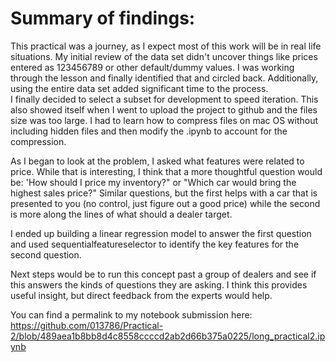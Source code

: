 # Summary of findings:
This practical was a journey, as I expect most of this work will be in real life situations.  My initial review of the data set didn't uncover things like prices entered as 123456789 or
other default/dummy values.  I was working through the lesson and finally identified that and circled back.  Additionally, using the entire data set added significant time to the process.  
I finally decided to select a subset for development to speed iteration.  This also showed itself when I went to upload the project to github and the files size was too large.  I had to 
learn how to compress files on mac OS without including hidden files and then modify the .ipynb to account for the compression.

As I began to look at the problem, I asked what features were related to price.  While that is interesting, I think that a more thoughtful question would be: 'How should I price my
inventory?" or "Which car would bring the highest sales price?"  Similar questions, but the first helps with a car that is presented to you (no control, just figure out a good price) while 
the second is more along the lines of what should a dealer target.

I ended up building a linear regression model to answer the first question and used sequentialfeatureselector to identify the key features for the second question.

Next steps would be to run this concept past a group of dealers and see if this answers the kinds of questions they are asking.  I think this provides useful insight, but direct feedback
from the experts would help.

You can find a permalink to my notebook submission here: https://github.com/013786/Practical-2/blob/489aea1b8bb8d4c8558ccccd2ab2d66b375a0225/long_practical2.ipynb

